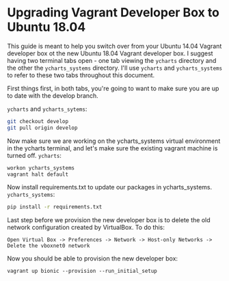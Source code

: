 # Upgrading Vagrant Developer Box to Ubuntu 18.04

This guide is meant to help you switch over from your Ubuntu 14.04 Vagrant developer box ot the new Ubuntu 18.04 Vagrant developer box. I suggest having two terminal tabs open - one tab viewing the `ycharts` directory and the other the `ycharts_systems` directory. I'll use `ycharts` and `ycharts_systems` to refer to these two tabs throughout this document.

First things first, in both tabs, you're going to want to make sure you are up to date with the develop branch.

`ycharts` and `ycharts_sytems`:
```sh
git checkout develop
git pull origin develop
```

Now make sure we are working on the ycharts_systems virtual environment in the ycharts terminal, and let's make sure the existing vagrant machine is turned off.
`ycharts`:
```sh
workon ycharts_systems
vagrant halt default
```

Now install requirements.txt to update our packages in ycharts_systems.
`ycharts_systems`:
```sh
pip install -r requirements.txt
```

Last step before we provision the new developer box is to delete the old network configuration created by VirtualBox. To do this:
```
Open Virtual Box -> Preferences -> Network -> Host-only Networks -> Delete the vboxnet0 network
```

Now you should be able to provision the new developer box:
```
vagrant up bionic --provision --run_initial_setup
```
